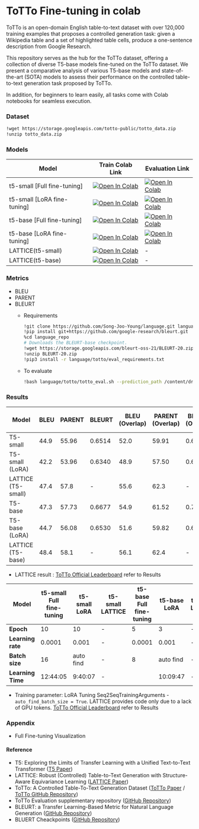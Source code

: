 # ToTTo Fine-tuning in colab
ToTTo is an open-domain English table-to-text dataset with over 120,000 training examples that proposes a controlled generation task: given a Wikipedia table and a set of highlighted table cells, produce a one-sentence description from Google Research. 

This repository serves as the hub for the ToTTo dataset, offering a collection of diverse T5-base models fine-tuned on the ToTTo dataset. We present a comparative analysis of various T5-base models and state-of-the-art (SOTA) models to assess their performance on the controlled table-to-text generation task proposed by ToTTo.

In addition, for beginners to learn easily, all tasks come with Colab notebooks for seamless execution.

### Dataset
```bash
!wget https://storage.googleapis.com/totto-public/totto_data.zip
!unzip totto_data.zip
```

### Models
| Model                       | Train Colab Link | Evaluation Link |
|-----------------------------|------------------|-----------------------|
| t5-small [Full fine-tuning] | [![Open In Colab](https://colab.research.google.com/assets/colab-badge.svg)](https://colab.research.google.com/github/Song-Joo-Young/ToTTo-Fine-tuning-in-colab/blob/main/t5-small_Full-fine-tuning/train/ToTTo_T5_small_Fine_tuning_10epoch.ipynb) | [![Open In Colab](https://colab.research.google.com/assets/colab-badge.svg)](https://colab.research.google.com/github/Song-Joo-Young/ToTTo-Fine-tuning-in-colab/blob/main/t5-small_Full-fine-tuning/evaluation/ToTTo_T5_small_Evaluation.ipynb) |
| t5-small [LoRA fine-tuning] | [![Open In Colab](https://colab.research.google.com/assets/colab-badge.svg)](https://colab.research.google.com/github/Song-Joo-Young/ToTTo-Fine-tuning-in-colab/blob/main/t5-small_LoRA-fine-tuning/train/ToTTo_T5_small_LoRA_Fine_tuning_10epoch.ipynb) | [![Open In Colab](https://colab.research.google.com/assets/colab-badge.svg)](https://colab.research.google.com/github/Song-Joo-Young/ToTTo-Fine-tuning-in-colab/blob/main/t5-small_LoRA-fine-tuning/evaluation/ToTTo_T5_small(LoRA)_10epoch_Evaluation.ipynb) |
| t5-base [Full fine-tuning]  | [![Open In Colab](https://colab.research.google.com/assets/colab-badge.svg)](https://colab.research.google.com/github/Song-Joo-Young/ToTTo-Fine-tuning-in-colab/blob/main/t5-base_Full-fine-tuning/train/ToTTo_T5_base_Fine_tuning_5epoch.ipynb) | [![Open In Colab](https://colab.research.google.com/assets/colab-badge.svg)](https://colab.research.google.com/github/Song-Joo-Young/ToTTo-Fine-tuning-in-colab/blob/main/t5-base_Full-fine-tuning/evaluation/ToTTo_t5-base_Evaluation.ipynb) |
| t5-base [LoRA fine-tuning]  | [![Open In Colab](https://colab.research.google.com/assets/colab-badge.svg)](https://colab.research.google.com/github/Song-Joo-Young/ToTTo-Fine-tuning-in-colab/blob/main/t5-base_LoRA-fine-tuning/train/ToTTo_T5_base_LoRA_Fine_tuning_3epoch.ipynb) | [![Open In Colab](https://colab.research.google.com/assets/colab-badge.svg)](https://colab.research.google.com/github/Song-Joo-Young/ToTTo-Fine-tuning-in-colab/blob/main/t5-base_LoRA-fine-tuning/evaluation/ToTTo_T5_base(LoRA)_3epoch_Evaluation.ipynb) |
| LATTICE(t5-small)           | [![Open In Colab](https://colab.research.google.com/assets/colab-badge.svg)](https://colab.research.google.com/github/Song-Joo-Young/ToTTo-Fine-tuning-in-colab/blob/main/LATTICE/t5-small/ToTTo_LATTICE_t5_small.ipynb) | - |
| LATTICE(t5-base)            | [![Open In Colab](https://colab.research.google.com/assets/colab-badge.svg)](https://colab.research.google.com/github/Song-Joo-Young/ToTTo-Fine-tuning-in-colab/blob/main/LATTICE/t5-base/ToTTo_LATTICE_t5_base.ipynb) | - |




### Metrics
* BLEU
* PARENT
* BLEURT
  * Requirements  
    ```bash
    !git clone https://github.com/Song-Joo-Young/language.git language_repo
    !pip install git+https://github.com/google-research/bleurt.git
    %cd language_repo
    # Downloads the BLEURT-base checkpoint.
    !wget https://storage.googleapis.com/bleurt-oss-21/BLEURT-20.zip .
    !unzip BLEURT-20.zip
    !pip3 install -r language/totto/eval_requirements.txt
    ```

   * To evaluate
     ```bash
     !bash language/totto/totto_eval.sh --prediction_path /content/drive/MyDrive/ToTTo_T5-base/generation_dev_epoch.txt --target_path /content/drive/MyDrive/ToTTo_T5-base/totto_dev_data.jsonl
     ```

### Results
| Model               | BLEU | PARENT | BLEURT | BLEU (Overlap) | PARENT (Overlap) | BLEURT (Overlap) | BLEU (Non-Overlap) | PARENT (Non-Overlap) | BLEURT (Non-Overlap) |
|---------------------|------|--------|--------|----------------|------------------|------------------|--------------------|----------------------|----------------------|
| T5-small            | 44.9 | 55.96  | 0.6514 | 52.0           | 59.91            | 0.6908           | 38.0               | 52.15                | 0.6134               |
| T5-small (LoRA)     | 42.2 | 53.96  | 0.6340 | 48.9           | 57.50            | 0.6721           | 35.7               | 50.55                | 0.5973               |
| LATTICE (T5-small)  | 47.4 | 57.8   | -      | 55.6           | 62.3             | -                | 39.1               | 53.3                 | -                    |
| T5-base             | 47.3 | 57.73  | 0.6677 | 54.9           | 61.52            | 0.7050           | 40.0               | 54.06                | 0.6318               |
| T5-base (LoRA)      | 44.7 | 56.08  | 0.6530 | 51.6           | 59.82            | 0.6893           | 38.0               | 52.47                | 0.6180               |
| LATTICE (T5-base)   | 48.4 | 58.1   | -      | 56.1           | 62.4             | -                | 40.4               | 53.9                 | -                    |

* LATTICE result : [ToTTo Official Leaderboard](https://github.com/google-research-datasets/ToTTo?tab=readme-ov-file) refer to Results

| Model              | t5-small Full fine-tuning | t5-small LoRA | t5-small LATTICE | t5-base Full fine-tuning | t5-base LoRA | t5-base LATTICE |
|--------------------|---------------------------|---------------|------------------|--------------------------|--------------|-----------------|
| **Epoch**          | 10                        | 10            | -                | 5                        | 3            | -               |
| **Learning rate**  | 0.0001                    | 0.001         | -                | 0.0001                   | 0.001        | -               |
| **Batch size**     | 16                        | auto find     | -                | 8                        | auto find    | -               |
| **Learning Time**  | 12:44:05                  | 9:40:07       | -                |                          | 10:09:47     | -               |

* Training parameter: LoRA Tuning Seq2SeqTrainingArguments - `auto_find_batch_size = True`. LATTICE provides code only due to a lack of GPU tokens. [ToTTo Official Leaderboard](https://github.com/google-research-datasets/ToTTo?tab=readme-ov-file) refer to Results



### Appendix
* Full Fine-tuning Visualization



#### Reference
* T5: Exploring the Limits of Transfer Learning with a Unified Text-to-Text Transformer ([T5 Paper](https://arxiv.org/abs/1910.10683))
* LATTICE: Robust (Controlled) Table-to-Text Generation with Structure-Aware Equivariance Learning ([LATTICE Paper](https://arxiv.org/abs/2205.03972))
* ToTTo: A Controlled Table-To-Text Generation Dataset ([ToTTo Paper](https://arxiv.org/abs/2004.14373) / [ToTTo GitHub Repository](https://github.com/google-research-datasets/ToTTo))
* ToTTo Evaluation supplementary repository ([GitHub Repository](https://github.com/google-research/language/tree/master/language/totto))
* BLEURT: a Transfer Learning-Based Metric for Natural Language Generation ([GitHub Repository](https://github.com/google-research/bleurt?tab=readme-ov-file#bleurt-a-transfer-learning-based-metric-for-natural-language-generation))
* BLUERT Cheackpoints ([GitHub Repository](https://github.com/google-research/bleurt/blob/master/checkpoints.md))
